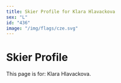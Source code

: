 ```yaml
---
title: Skier Profile for Klara Hlavackova
sex: "L"
id: "436"
image: "/img/flags/cze.svg" 
---
```


# Skier Profile

This page is for: Klara Hlavackova.
    